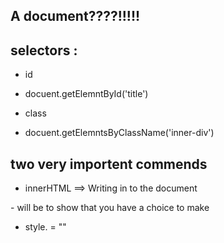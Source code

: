 ## A document????!!!!!

## selectors :

-  id
- docuent.getElemntById('title')

- class 
- docuent.getElemntsByClassName('inner-div')

##  two very importent commends

- innerHTML ==> Writing in to the document

-<Anklits> will be to show that you have a choice to make

- style.<attribute> = "<value>"